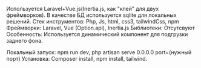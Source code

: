 Используется Laravel+Vue.js(Inertia.js, как "клей" для двух фреймворков). В качестве БД используется sqlite для локальных решений.
Стек инструментов: Php, Js, html, css3, tailwindCss, npm
Фреймворки: Laravel, Vue (Option.api), Inertia.js
Библиотеки: Отсутсвуют
Особенность: Используется динамический компонент для подгрузки заднего фона.


Локальный запуск: npm run dev, php artisan serve 0.0.0.0 port=(нужный порт) 
Установка: Composer install, npm install, tailwind.
